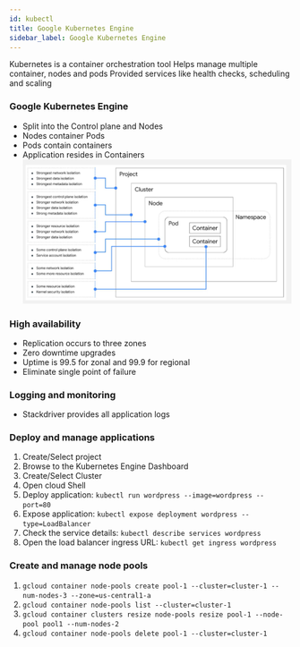 ```yaml
---
id: kubectl
title: Google Kubernetes Engine
sidebar_label: Google Kubernetes Engine
---
```


Kubernetes is a container orchestration tool
Helps manage multiple container, nodes and pods
Provided services like health checks, scheduling and scaling


### Google Kubernetes Engine
* Split into the Control plane and Nodes
* Nodes container Pods
* Pods contain containers
* Application resides in Containers
![img.png](../../../../static/img/assets/gcloud/GKE_Layers.png)

### High availability 
* Replication occurs to three zones
* Zero downtime upgrades
* Uptime is 99.5 for zonal and 99.9 for regional
* Eliminate single point of failure

### Logging and monitoring
* Stackdriver provides all application logs
  
### Deploy and manage applications
1. Create/Select project
2. Browse to the Kubernetes Engine Dashboard
3. Create/Select Cluster
4. Open cloud Shell
5. Deploy application: `kubectl run wordpress --image=wordpress --port=80`
6. Expose application: `kubectl expose deployment wordpress --type=LoadBalancer`
7. Check the service details: `kubectl describe services wordpress`
8. Open the load balancer ingress URL: `kubectl get ingress wordpress`


### Create and manage node pools
1. `gcloud container node-pools create pool-1 --cluster=cluster-1 --num-nodes-3 --zone=us-central1-a`
2. `gcloud container node-pools list --cluster=cluster-1`
3. `gcloud container clusters resize node-pools resize pool-1 --node-pool pool1 --num-nodes-2`
4. `gcloud container node-pools delete pool-1 --cluster=cluster-1`
